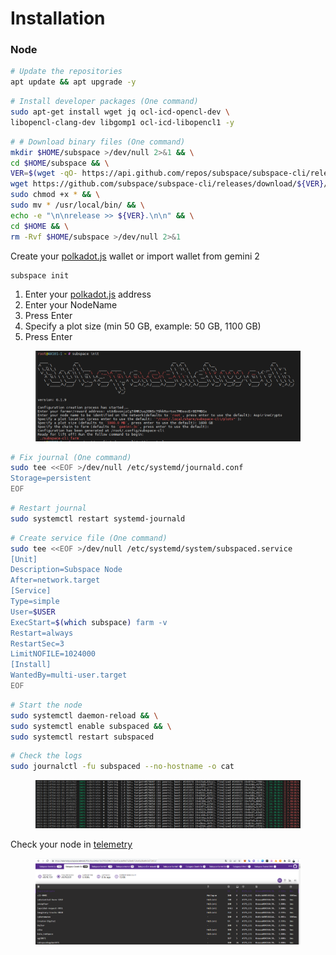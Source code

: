 # Installation

### Node

```bash
# Update the repositories
apt update && apt upgrade -y
```

```bash
# Install developer packages (One command)
sudo apt-get install wget jq ocl-icd-opencl-dev \
libopencl-clang-dev libgomp1 ocl-icd-libopencl1 -y
```

```bash
# # Download binary files (One command)
mkdir $HOME/subspace >/dev/null 2>&1 && \
cd $HOME/subspace && \
VER=$(wget -qO- https://api.github.com/repos/subspace/subspace-cli/releases | jq '.[] | select(.prerelease==false) | select(.draft==false) | .html_url' | grep -Eo "v[0-9]*.[0-9]*.[0-9]*-alpha" | head -n 1) && \
wget https://github.com/subspace/subspace-cli/releases/download/${VER}/subspace-cli-ubuntu-x86_64-${VER} -qO subspace; \
sudo chmod +x * && \
sudo mv * /usr/local/bin/ && \
echo -e "\n\nrelease >> ${VER}.\n\n" && \
cd $HOME && \
rm -Rvf $HOME/subspace >/dev/null 2>&1
```

Create your [polkadot.js](https://teletype.in/@muhaylo.semenyuk/7SVtg0CRgDF) wallet or import wallet from gemini 2

```bash
subspace init
```

1. Enter your [polkadot.js](https://teletype.in/@muhaylo.semenyuk/7SVtg0CRgDF) address
2. Enter your NodeName
3. Press Enter
4. Specify a plot size (min 50 GB, example: 50 GB, 1100 GB)
5. Press Enter

<figure><img src="../../.gitbook/assets/image (2).png" alt=""><figcaption></figcaption></figure>

```bash
# Fix journal (One command)
sudo tee <<EOF >/dev/null /etc/systemd/journald.conf
Storage=persistent
EOF
```

```bash
# Restart journal
sudo systemctl restart systemd-journald
```

```bash
# Create service file (One command)
sudo tee <<EOF >/dev/null /etc/systemd/system/subspaced.service
[Unit]
Description=Subspace Node
After=network.target
[Service]
Type=simple
User=$USER
ExecStart=$(which subspace) farm -v
Restart=always
RestartSec=3
LimitNOFILE=1024000
[Install]
WantedBy=multi-user.target
EOF
```

```bash
# Start the node
sudo systemctl daemon-reload && \
sudo systemctl enable subspaced && \
sudo systemctl restart subspaced
```

```bash
# Check the logs
sudo journalctl -fu subspaced --no-hostname -o cat
```

<figure><img src="../../.gitbook/assets/image (1).png" alt=""><figcaption></figcaption></figure>

Check your node in [telemetry](https://telemetry.subspace.network/#list/0xab946a15b37f59c5f4f27c5de93acde9fe67a28e0b724a43a30e4fe0e87246b7)

<figure><img src="../../.gitbook/assets/image.png" alt=""><figcaption></figcaption></figure>
